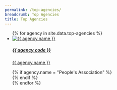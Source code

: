 ```yaml
---
permalink: /top-agencies/
breadcrumb: Top Agencies
title: Top Agencies
---
```


<ul class="block-grid">
  {%   for agency in site.data.top-agencies   %}
    <li class="grid-item" >
        <a href="{{ agency.website }}"><img src= "{{ agency.image-url }}" alt="{{ agency.name }}" />
          <h5>{{ agency.code }}</h5>
          <p>{{ agency.name }}</p>
        </a>
        {% if agency.name = "People's Association" %}
          <br>
        {% endif %}
    </li>       
  {% endfor %}   
</ul>
